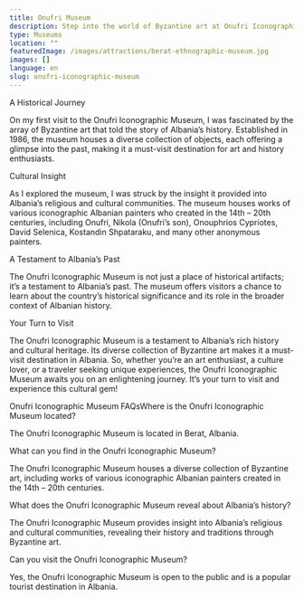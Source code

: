 ```yaml
---
title: Onufri Museum
description: Step into the world of Byzantine art at Onufri Iconographic Museum. Experience the history of Albania through a collection of 173 significant objects.
type: Museums
location: ""
featuredImage: /images/attractions/berat-ethnographic-museum.jpg
images: []
language: en
slug: onufri-iconographic-museum
---
```


A Historical Journey

On my first visit to the Onufri Iconographic Museum, I was fascinated by the array of Byzantine art that told the story of Albania’s history. Established in 1986, the museum houses a diverse collection of objects, each offering a glimpse into the past, making it a must-visit destination for art and history enthusiasts.

Cultural Insight

As I explored the museum, I was struck by the insight it provided into Albania’s religious and cultural communities. The museum houses works of various iconographic Albanian painters who created in the 14th – 20th centuries, including Onufri, Nikola (Onufri’s son), Onouphrios Cypriotes, David Selenica, Kostandin Shpataraku, and many other anonymous painters.

A Testament to Albania’s Past

The Onufri Iconographic Museum is not just a place of historical artifacts; it’s a testament to Albania’s past. The museum offers visitors a chance to learn about the country’s historical significance and its role in the broader context of Albanian history.

Your Turn to Visit

The Onufri Iconographic Museum is a testament to Albania’s rich history and cultural heritage. Its diverse collection of Byzantine art makes it a must-visit destination in Albania. So, whether you’re an art enthusiast, a culture lover, or a traveler seeking unique experiences, the Onufri Iconographic Museum awaits you on an enlightening journey. It’s your turn to visit and experience this cultural gem!

Onufri Iconographic Museum FAQsWhere is the Onufri Iconographic Museum located?

The Onufri Iconographic Museum is located in Berat, Albania.

What can you find in the Onufri Iconographic Museum?

The Onufri Iconographic Museum houses a diverse collection of Byzantine art, including works of various iconographic Albanian painters created in the 14th – 20th centuries.

What does the Onufri Iconographic Museum reveal about Albania’s history?

The Onufri Iconographic Museum provides insight into Albania’s religious and cultural communities, revealing their history and traditions through Byzantine art.

Can you visit the Onufri Iconographic Museum?

Yes, the Onufri Iconographic Museum is open to the public and is a popular tourist destination in Albania.

